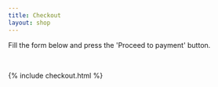 ```yaml
---
title: Checkout
layout: shop
---
```


Fill the form below and press the 'Proceed to payment' button.

<br />

{% include checkout.html %}